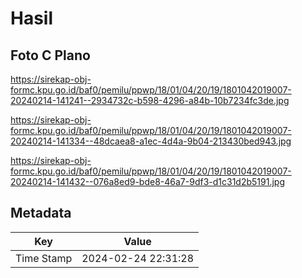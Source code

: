# Hasil

## Foto C Plano

https://sirekap-obj-formc.kpu.go.id/baf0/pemilu/ppwp/18/01/04/20/19/1801042019007-20240214-141241--2934732c-b598-4296-a84b-10b7234fc3de.jpg

https://sirekap-obj-formc.kpu.go.id/baf0/pemilu/ppwp/18/01/04/20/19/1801042019007-20240214-141334--48dcaea8-a1ec-4d4a-9b04-213430bed943.jpg

https://sirekap-obj-formc.kpu.go.id/baf0/pemilu/ppwp/18/01/04/20/19/1801042019007-20240214-141432--076a8ed9-bde8-46a7-9df3-d1c31d2b5191.jpg


## Metadata

| Key        | Value               |
| ---------- | ------------------- |
| Time Stamp | 2024-02-24 22:31:28 |



